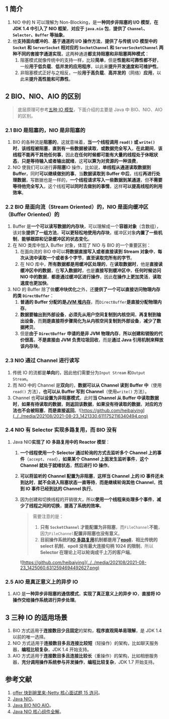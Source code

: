 ## 1 简介

1. NIO 中的 N 可以理解为 Non-Blocking，是**一种同步非阻塞的 I/O 模型**，**在 JDK 1.4 中引入了 NIO 框架**，**对应于 `java.nio` 包**，**提供了 `Channel`、`Selector`、`Buffer` 等抽象**。
2. 他**支持面向缓冲的**、**基于通道的 I/O 操作方法**，**提供了与传统 I/O 模型中的 `Socket` 和 `ServerSocket` 相对应的 `SocketChannel` 和 `ServerSocketChannel` 两种不同的套接字通道实现**，这两种通道**都支持阻塞和非阻塞两种模式**：
   1. 阻塞模式就像传统中的支持一样，比较**简单**，但是**性能和可靠性都不好**，一般**用于低负载**、**低并发的应用程序**，以此来**提升开发速度和可维护性**。
   2. 非阻塞模式正好与之相反，一般**用于高负载**、**高并发的**（网络）**应用**，以此来**提升高性能和可靠性**。

## 2 BIO、NIO、AIO 的区别

> 底层原理可参考[五种 IO 模型](https://notebook.grayson.top/project-26/doc-335/#3-%E4%BA%94%E7%A7%8D-IO-%E6%A8%A1%E5%9E%8B)，下面介绍的主要是 Java 中 BIO、NIO、AIO 的区别。

### 2.1 BIO 是阻塞的，NIO 是非阻塞的

1. BIO 的各种流是**阻塞的**，这就意味着，**当一个线程调用 `read()` 或 `write()` 时**，**该线程被阻塞**，**直到有一些数据被读取**，**或数据完全写入**，**在此期间**，**该线程不能再干其他任何事**，因此**在任何时候都可能有大量的线程处于休眠状态**，**只是等待输入或者输出就绪**，这**可以算为对资源的一种浪费**，
2. NIO 使我们可以进行**非阻塞**IO 操作，比如说，**单线程从通道读取数据到 Buffer**，同时**可以继续做别的事**，当**数据读取到 Buffer 中后**，线程**再进行处理数据**，写数据也是一样的，**一个线程请求写入一些数据到某通道**，但**不需要等待他完全写入**，这个线程**可以同时去做别的事情**，这样**可以提高线程的利用效率**。

### 2.2 BIO 是面向流（Stream Oriented）的，NIO 是面向缓冲区（Buffer Oriented）的

1. Buffer 是**一个可以读写数据的内存块**，可以理解成一个**容器对象**（含数组），该对象**提供了一组方法**，**可以更轻松地使用内存块**，缓冲区对象**内置了一些机制**，**能够跟踪和记录缓冲区的状态变化**。
2. 在 NIO 类库中加入 Buffer 对象，体现了 NIO 与 BIO 的一个重要区别：
   1. 在面向流的 BIO 中可以**将数据直接写入或者直接读到 Stream 对象中**，**每次从流中读取一个或者多个字节**，**直至读取完所有的字节**。
   2. 在 NIO 库中，**所有数据都是用缓冲区处理的**，在**读取数据时**，他是**直接读缓冲区中的数据**，在**写入数据时**，也是**直接写到缓冲区中**，**任何时候访问 NIO 中的数据**，**都是通过缓冲区进行操作**，因此**在操作上更加灵活**，**读取速度也更加快**。
3. NIO 的 Buffer 除了做**缓冲块优化**之外，还**提供了一个可以直接访问物理内存的类 `DirectBuffer`**：
   1. **普通的 Buffer 分配的是[JVM 堆内存](https://notebook.grayson.top/project-34/doc-541/#1-2-%E5%A0%86%E5%86%85%E5%AD%98)**，而`DirectBuffer`**是直接分配物理内存**。
   2. **数据要输出到外部设备**，**必须先从用户空间复制到内核空间**，**再复制到输出设备**，而**则是直接将步骤简化为从内核空间复制到外部设备**，**减少了数据拷贝**。
   3. 但是**由于 `DirectBuffer` 申请的是非 JVM 物理内存**，**所以创建和销毁的代价很高**，**不是直接由 JVM 负责垃圾回收**，而是**通过 Java 引用机制来释放该内存块**。

### 2.3 NIO 通过 Channel 进行读写

1. 传统 IO 的流都是**单向**的，因此他们需要分为`Input Stream` 和`Output Stream`。
2. 而 NIO 中的 Channel 是**双向**的，**数据可以从 Channel 读到 Buffer 中**（使用`read()` 方法），**也可以从 Buffer 写到 Channel**（使用`write()` 方法）。
3. Channel 也**可以设置为非阻塞模式**，此时**当 Channel 从 Buffer 中读取数据时**，**如果有待读取的数据**，**则返回该数据**，**如果没有待读取的数据**，**对应的方法也不会被阻塞**，**而是直接返回**。![https://github.com/heibaiying](../../media/202108/2021-08-23_1421330.6111752116340494.png)

### 2.4 NIO 有 Selector 实现多路复用，而 BIO 没有

1. Java NIO**实现了 IO 多路复用中的 Reactor 模型**：

   1. **一个线程使用一个 Selector 通过轮询的方式去监听多个 Channel 上的事件**（`accept`、`read`），**如果某个 Channel 上面发生监听事件**，**这个 Channel 就处于就绪状态**，**然后进行 IO 操作**。
   2. **可以将监听的 Channel 配置为非阻塞**，**这样当 Channel 上的 IO 事件还未到达时**，**就不会进入阻塞状态一直等待**，**而是继续轮询其他 Channel**，**找到 IO 事件已经到达的 Channel 执行**。
   3. 因为创建和切换线程的开销很大，所以**使用一个线程来处理多个事件**，**减少了线程之间的切换**，**提高了系统的效率**。

      > 需要注意的是：
      >
      > 1. **只有 `SocketChannel` 才能配置为非阻塞**，而`FileChannel`**不能**，因为`FileChannel`**配置非阻塞也没有意义**。
      > 2. **目前操作系统的[IO 多路复用](https://notebook.grayson.top/project-26/doc-335)机制都是用了[epoll](https://notebook.grayson.top/project-26/doc-335/#3-3-2-3-epoll)**，**相比传统的 select 机制**，**epoll 没有最大连接句柄 1024 的限制**，所以**Selector 在理论上可以轮询成千上万的客户端**。
      >

      ![https://github.com/heibaiying](../../media/202108/2021-08-23_1425060.6312594694492627.png)

### 2.5 AIO 是真正意义上的异步 IO

1. AIO 是**一种异步非阻塞的通信模式**，**实现了真正意义上的异步 IO**，**直接将 IO 操作交给操作系统进行异步处理**。

## 3 三种 IO 的适用场景

1. BIO 方式适用于**连接数目少且固定**的架构，**程序直观简单易理解**，是 JDK 1.4 以前的唯一选择。
2. NIO 方式适用于**连接数目多且连接比较短**（轻操作）的架构，比如聊天服务器，**编程比较复杂**，JDK 1.4 开始支持。
3. AIO 方式适用于**连接数目多且连接比较长**（重操作）的架构，比如相册服务器，**充分调用操作系统参与并发操作**，**编程比较复杂**，JDK 1.7 开始支持。

## 参考文献

1. [offer 快到碗里来-Netty 核心面试题 15 连问](https://www.nowcoder.com/discuss/648088)。
2. [Java NIO](https://dunwu.github.io/javacore/io/java-nio.html)。
3. [Java BIO NIO AIO](https://weikeqin.com/2019/07/08/java-bio-nio-aio)。
4. [Java NIO 核心组件全解](https://juejin.cn/post/6855129006631550990)。
